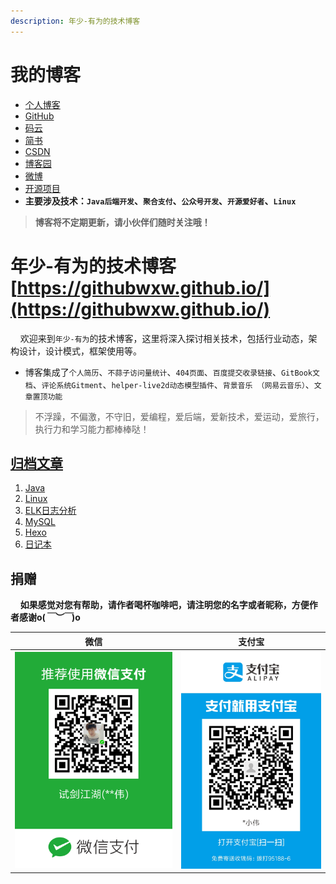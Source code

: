 ```yaml
---
description: 年少-有为的技术博客
---
```


# 我的博客

- [个人博客](https://githubwxw.github.io/)
- [GitHub](https://github.com/GitHubWxw)
- [码云](https://gitee.com/JavaStudyWxw)
- [简书](https://www.jianshu.com/u/581abf4bad35)
- [CSDN](https://blog.csdn.net/qq_41893274)
- [博客园](https://www.cnblogs.com/2019wxw)
- [微博](https://weibo.com/5951401438/profile?topnav=1&wvr=6)
- [开源项目](../opensource/README.md)
- **主要涉及技术：`Java后端开发`、`聚合支付`、`公众号开发`、`开源爱好者`、`Linux`**

> **博客将不定期更新，请小伙伴们随时关注哦！**

# 年少-有为的技术博客 [https://githubwxw.github.io/](https://githubwxw.github.io/)

&#160;&#160;&#160;&#160;欢迎来到`年少-有为`的技术博客，这里将深入探讨相关技术，包括行业动态，架构设计，设计模式，框架使用等。
- 博客集成了`个人简历`、`不蒜子访问量统计`、`404页面`、`百度提交收录链接`、`GitBook文档`、`评论系统Gitment`、`helper-live2d动态模型插件`、`背景音乐 （网易云音乐）`、`文章置顶功能`

> 不浮躁，不偏激，不守旧，爱编程，爱后端，爱新技术，爱运动，爱旅行，执行力和学习能力都棒棒哒！

## [归档文章](https://zhousiwei.gitee.io/)

1. [Java](https://zhousiwei.gitee.io/tags/Java/)
2. [Linux](https://zhousiwei.gitee.io/tags/Linux/)
3. [ELK日志分析](https://zhousiwei.gitee.io/tags/ELK%E6%97%A5%E5%BF%97%E5%88%86%E6%9E%90/)
4. [MySQL](https://zhousiwei.gitee.io/tags/MySQL)
5. [Hexo](https://zhousiwei.gitee.io/tags/Hexo)
6. [日记本](https://zhousiwei.gitee.io/tags/%E6%97%A5%E8%AE%B0%E6%9C%AC/)

## 捐赠
&#160;&#160;&#160;&#160;**如果感觉对您有帮助，请作者喝杯咖啡吧，请注明您的名字或者昵称，方便作者感谢o(*￣︶￣*)o**

| 微信 | 支付宝 |
| :---: | :---: |
| ![](/assets/weixin.png) | ![](/assets/alipay.jpeg) |

